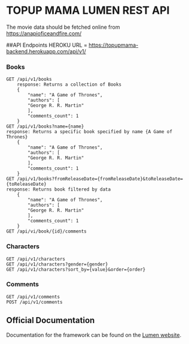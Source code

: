 # TOPUP MAMA LUMEN REST API

The movie data should be fetched online from https://anapioficeandfire.com/

##API Endpoints
HEROKU URL = https://topupmama-backend.herokuapp.com/api/v1/
### Books
    GET /api/v1/books
        response: Returns a collection of Books
        {
            "name": "A Game of Thrones",
            "authors": [
            "George R. R. Martin"
            ],
            "comments_count": 1
        }
    GET /api/v1/books?name={name}
    response: Returns a specific book specified by name {A Game of Thrones} 
        {
            "name": "A Game of Thrones",
            "authors": [
            "George R. R. Martin"
            ],
            "comments_count": 1
        }
    GET /api/v1/books?fromReleaseDate={fromReleaseDate}&toReleaseDate={toReleaseDate}
    response: Returns book filtered by data
        {
            "name": "A Game of Thrones",
            "authors": [
            "George R. R. Martin"
            ],
            "comments_count": 1
        }
    GET /api/vi/book/{id}/comments
### Characters
    GET /api/v1/characters
    GET /api/v1/characters?gender={gender}
    GET /api/v1/characters?sort_by={value}&order={order}
### Comments
    GET /api/v1/comments
    POST /api/v1/comments

## Official Documentation

Documentation for the framework can be found on the [Lumen website](https://lumen.laravel.com/docs).
